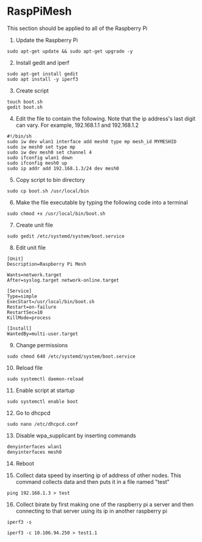 # RaspPiMesh

This section should be applied to all of the Raspberry Pi

1. Update the Raspberry Pi

```
sudo apt-get update && sudo apt-get upgrade -y
```

2. Install gedit and iperf

```
sudo apt-get install gedit
sudo apt install -y iperf3
```

3. Create script

```
touch boot.sh
gedit boot.sh
```

4. Edit the file to contain the following. Note that the ip address's last digit can vary. For example, 192.168.1.1 and 192.168.1.2

```
#!/bin/sh
sudo iw dev wlan1 interface add mesh0 type mp mesh_id MYMESHID
sudo iw mesh0 set type mp
sudo iw dev mesh0 set channel 4
sudo ifconfig wlan1 down
sudo ifconfig mesh0 up
sudo ip addr add 192.168.1.3/24 dev mesh0 
```

5. Copy script to bin directory

```sudo cp boot.sh /usr/local/bin```

6. Make the file executable by typing the following code into a terminal

```sudo chmod +x /usr/local/bin/boot.sh```

7. Create unit file 

```sudo gedit /etc/systemd/system/boot.service```

8. Edit unit file

```
[Unit]
Description=Raspberry Pi Mesh

Wants=network.target
After=syslog.target network-online.target

[Service]
Type=simple
ExecStart=/usr/local/bin/boot.sh
Restart=on-failure
RestartSec=10
KillMode=process

[Install]
WantedBy=multi-user.target
```

9. Change permissions

```sudo chmod 640 /etc/systemd/system/boot.service```

10. Reload file

```sudo systemctl daemon-reload```

11. Enable script at startup

```sudo systemctl enable boot```

12. Go to dhcpcd

```sudo nano /etc/dhcpcd.conf```

13. Disable wpa_supplicant by inserting commands

```
denyinterfaces wlan1
denyinterfaces mesh0
```

14. Reboot

15. Collect data speed by inserting ip of address of other nodes. This command collects data and then puts it in a file named "test"

```
ping 192.168.1.3 > test
```

16. Collect birate by first making one of the raspberry pi a server and then connecting to that server using its ip in another raspberry pi 

```
iperf3 -s
```

```
iperf3 -c 10.106.94.250 > test1.1
```
